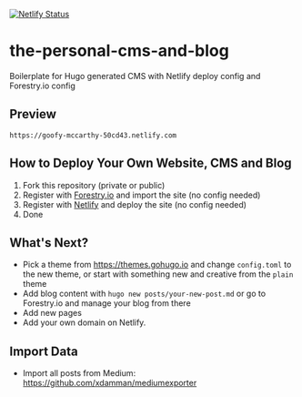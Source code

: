 [![Netlify Status](https://api.netlify.com/api/v1/badges/97920cf6-8862-41f0-9895-7fe9809fd6f1/deploy-status)](https://app.netlify.com/sites/goofy-mccarthy-50cd43/deploys)

# the-personal-cms-and-blog

Boilerplate for Hugo generated CMS with Netlify deploy config and Forestry.io config

## Preview

    https://goofy-mccarthy-50cd43.netlify.com

## How to Deploy Your Own Website, CMS and Blog

1. Fork this repository (private or public)
2. Register with [Forestry.io](Forestry.io) and import the site (no config needed)
3. Register with [Netlify](netlify.com) and deploy the site (no config needed)
4. Done

## What's Next?

- Pick a theme from https://themes.gohugo.io and change `config.toml` to the new theme, or start with something new and creative from the `plain` theme
- Add blog content with `hugo new posts/your-new-post.md` or go to Forestry.io and manage your blog from there
- Add new pages
- Add your own domain on Netlify.

## Import Data

- Import all posts from Medium: https://github.com/xdamman/mediumexporter
